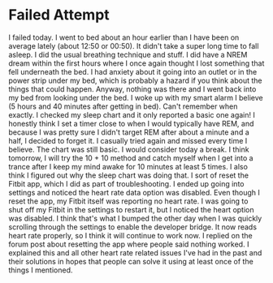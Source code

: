 # Failed Attempt

I failed today. I went to bed about an hour earlier than I have been on average lately (about 12:50 or 00:50). It didn't take a super long time to fall asleep. I did the usual breathing technique and stuff. I did have a NREM dream within the first hours where I once again thought I lost something that fell underneath the bed. I had anxiety about it going into an outlet or in the power strip under my bed, which is probably a hazard if you think about the things that could happen. Anyway, nothing was there and I went back into my bed from looking under the bed. I woke up with my smart alarm I believe (5 hours and 40 minutes after getting in bed). Can't remember when exactly. I checked my sleep chart and it only reported a basic one again! I honestly think I set a timer close to when I would typically have REM, and because I was pretty sure I didn't target REM after about a minute and a half, I decided to forget it. I casually tried again and missed every time I believe. The chart was still basic. I would consider today a break. I think tomorrow, I will try the 10 + 10 method and catch myself when I get into a trance after I keep my mind awake for 10 minutes at least 5 times. I also think I figured out why the sleep chart was doing that. I sort of reset the Fitbit app, which I did as part of troubleshooting. I ended up going into settings and noticed the heart rate data option was disabled. Even though I reset the app, my Fitbit itself was reporting no heart rate. I was going to shut off my Fitbit in the settings to restart it, but I noticed the heart option was disabled. I think that's what I bumped the other day when I was quickly scrolling through the settings to enable the developer bridge. It now reads heart rate properly, so I think it will continue to work now. I replied on the forum post about resetting the app where people said nothing worked. I explained this and all other heart rate related issues I've had in the past and their solutions in hopes that people can solve it using at least once of the things I mentioned.
